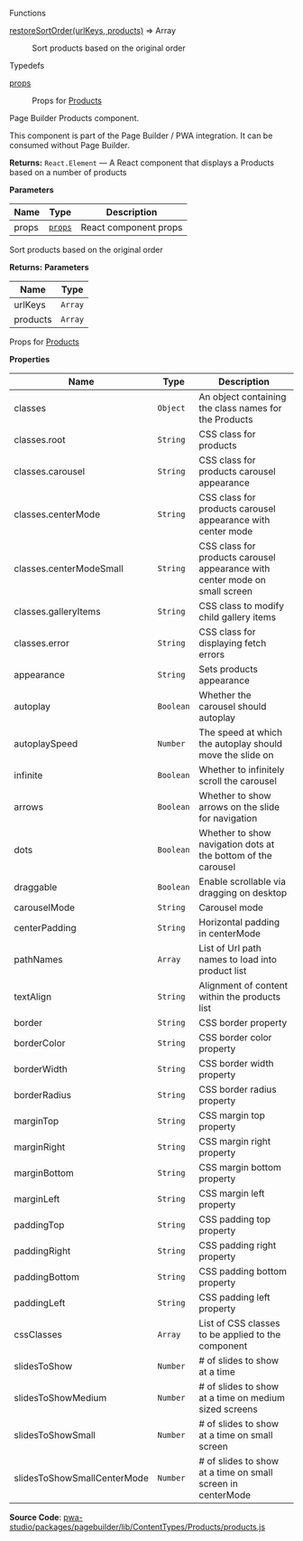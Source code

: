 
Functions

<dl>
<dt><a href="#restoreSortOrder">restoreSortOrder(urlKeys, products)</a> ⇒ <inlineCode>Array</inlineCode></dt>
<dd>

Sort products based on the original order

</dd>
</dl>

Typedefs

<dl>
<dt><a href="#props">props</a></dt>
<dd>

Props for [Products](#Products)

</dd>
</dl>

Page Builder Products component.

This component is part of the Page Builder / PWA integration. It can be consumed without Page Builder.

**Returns:**
`React.Element`
   — A React component that displays a Products based on a number of products

**Parameters**

| Name | Type | Description |
| --- | --- | --- |
| props | [`props`](#props) | React component props |

Sort products based on the original order

**Returns:**
**Parameters**

| Name | Type |
| --- | --- |
| urlKeys | `Array` | 
| products | `Array` | 

Props for [Products](#Products)

**Properties**

| Name | Type | Description |
| --- | --- | --- |
| classes | `Object` | An object containing the class names for the Products |
| classes.root | `String` | CSS class for products |
| classes.carousel | `String` | CSS class for products carousel appearance |
| classes.centerMode | `String` | CSS class for products carousel appearance with center mode |
| classes.centerModeSmall | `String` | CSS class for products carousel appearance with center mode on small screen |
| classes.galleryItems | `String` | CSS class to modify child gallery items |
| classes.error | `String` | CSS class for displaying fetch errors |
| appearance | `String` | Sets products appearance |
| autoplay | `Boolean` | Whether the carousel should autoplay |
| autoplaySpeed | `Number` | The speed at which the autoplay should move the slide on |
| infinite | `Boolean` | Whether to infinitely scroll the carousel |
| arrows | `Boolean` | Whether to show arrows on the slide for navigation |
| dots | `Boolean` | Whether to show navigation dots at the bottom of the carousel |
| draggable | `Boolean` | Enable scrollable via dragging on desktop |
| carouselMode | `String` | Carousel mode |
| centerPadding | `String` | Horizontal padding in centerMode |
| pathNames | `Array` | List of Url path names to load into product list |
| textAlign | `String` | Alignment of content within the products list |
| border | `String` | CSS border property |
| borderColor | `String` | CSS border color property |
| borderWidth | `String` | CSS border width property |
| borderRadius | `String` | CSS border radius property |
| marginTop | `String` | CSS margin top property |
| marginRight | `String` | CSS margin right property |
| marginBottom | `String` | CSS margin bottom property |
| marginLeft | `String` | CSS margin left property |
| paddingTop | `String` | CSS padding top property |
| paddingRight | `String` | CSS padding right property |
| paddingBottom | `String` | CSS padding bottom property |
| paddingLeft | `String` | CSS padding left property |
| cssClasses | `Array` | List of CSS classes to be applied to the component |
| slidesToShow | `Number` | # of slides to show at a time |
| slidesToShowMedium | `Number` | # of slides to show at a time on medium sized screens |
| slidesToShowSmall | `Number` | # of slides to show at a time on small screen |
| slidesToShowSmallCenterMode | `Number` | # of slides to show at a time on small screen in centerMode |

**Source Code**: [pwa-studio/packages/pagebuilder/lib/ContentTypes/Products/products.js](https://github.com/magento/pwa-studio/blob/develop/packages/pagebuilder/lib/ContentTypes/Products/products.js)
